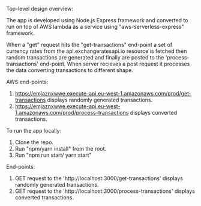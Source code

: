Top-level design overview:

The app is developed using Node.js Express framework and converted to run on top of AWS lambda as a service using "aws-serverless-express" framework.

When a "get" request hits the "get-transactions" end-point a set of currency rates from the api.exchangeratesapi.io resource is fetched then random transactions are generated and finally are posted to the 'process-transactions' end-point. When server recieves a post request it processes the data converting transactions to different shape.

AWS end-points:

1. https://emjaznxwwe.execute-api.eu-west-1.amazonaws.com/prod/get-transactions displays randomly generated transactions.
2. https://emjaznxwwe.execute-api.eu-west-1.amazonaws.com/prod/process-transactions displays converted transactions.

To run the app locally:

1. Clone the repo.
2. Run "npm/yarn install" from the root.
3. Run "npm run start/ yarn start"

End-points:

1. GET request to the 'http://localhost:3000/get-transactions' displays randomly generated transactions.
2. GET request to the 'http://localhost:3000/process-transactions' displays converted transactions.
